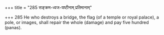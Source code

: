 +++
title = "285 सङ्क्रम-ध्वज-यष्टीनाम् प्रतिमानाम्"

+++
285	He who destroys a bridge, the flag (of a temple or royal palace), a pole, or images, shall repair the whole (damage) and pay five hundred (panas).